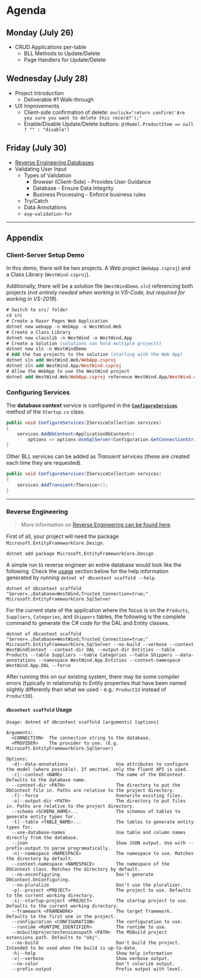 # Agenda

<!--
## ~~Monday~~

- "Big Picture"
- Create a database from SQLCMD: `sqlcmd -Q "CREATE DATABASE Banking"`
  - https://www.sqlshack.com/working-sql-server-command-line-sqlcmd/
- EF Core Intro
- EF Core Demo
  - Setup and read `appsetting.json`

## ~~Wednesday~~

- EF Core Demo (cont.)
  - My Simple Database

## Friday

- Another Database Demo
- In-Class #1 and Exercise #2 Review
- In-Class #2 Announcement

## Monday

- Take-Home #3 - **Extension to June 25, 5:00 PM**
  - Class Status??
  - Issues/Questions
  - "Reboot" version - **Bonus Take-Home** - *some things I want to improve in the instructions*
    - Better setup instructions for the driver
      - esp. regarding "appsettings.json" and Dependency Injection (*which I hadn't expected you to apply to this take-home*)
    - Guidance on the "looping" inside the `DataMigrationServices.FileTransfer` method
      - How the CSV file is loaded (*remove the use of the `Registry` record and just use the `SerialNumber` entity*)
      - How looping should be procesed with regard to the call to `.SaveChanges()`
      - Have the method return a count of how many records were inserted
    - Clearer instructions on calculations to be done in the `DataMigrationServices.AddRegisteredOwner` method
- ASP.NET Core Web Applications
  - Empty Web Application
  - HTML Review
  - HTML Forms
  - Razor Page Introduction

## Wednesday

> In-Class #2

## Friday

- ASP.NET Core Web Application
  - Razor Pages Application Setup


----

## **Next** Monday

## **Next** Wednesday

## **Next** Friday

## Monday (June 28)

- Understand your **Web Host Environment**
- Finish Event Form sample
  - Use an `UpcomingEvent` class for binding
- Creating Razor Pages
  - `dotnet new page -n PageName -o Pages`

## Wednesday (June 30)

- Homework
  - **CPSC-1517.github.io** Readings:
    - [HTML Articles](https://cpsc-1517.github.io/html/)
    - [Razor](https://cpsc-1517.github.io/razor/)
- LibMan and awsm.css
- HTML 5 Form Elements
  - Functional User Elements:
    - `<form>`, `<input>` (and `<datalist>`), `<select>`/`<option>`, `<textarea>`, `<button>`
  - Semantic (*the meaning of the content*) Form Elements:
    - `<label>`, `<output>` ,`<fieldset>`, `<legend>`
  - Common attributes: `name`, `value`
  - Validation attributes: `required`, *etc.*
- Peeking at Form Request Values
  - The first **`T`** in *HTTP*
  - The `name` and `value` attributes
  - Sending via **`GET`** vs **`POST`**

## Friday

- **Client-Server**
  - [Tiers and Layers](https://cpsc-1517.github.io/clientserver/)
  - Create a) web application, b) class library and c) solution - [*(see demo)*](#client-server-setup-demo)
  - Understanding the "App" as the "domain"
    - BLL, DAL, Entities
  - Understanding the "Web" as the "UI"
- **Registering Services** in `Startup.cs`

## Monday (July 5)

- Follow-up of Friday's class (Database and Services Hookups)
  - **Registering Services** in `Startup.cs`
  - Adjusting `appsettings.json`
- Uploading Files
  - Deciding what kinds of files you want to upload (csv, images, etc)
    - [CSV File Generator](https://extendsclass.com/csv-generator.html)
    - [AI Generated Photos](https://generated.photos)
  - Deciding what to do with the uploaded file(s)
    - Save to disk (`Directory` and `File` classes)
  - HTML Side
    - `<form method="post" enctype="multipart/form-data">`
    - `<input type="file" accept=".csv">` + `asp-for="PropertyName"`
  - C# Side
    - `[BindProperty] public IFormFile PropertyName { get; set; }`
    - Processing: Save to a location within the web application

## Wednesday (July 7)

> ### View Products
>
> <input placeholder="Partial Name" /> <button>Filter Results</button>
>
> | Name ▲ | Quantity Per Unit | Unit Price |
> |------|-------------------|------------|
> | Alice Mutton | 20 - 1 kg tins | $ 39.00 |
> | Aniseed Syrup | 12 - 550 ml bottles | $ 10.00 |
> | Boston Crab Meat | 24 - 4 oz tins | $ 18.40 |
> | ... | ... | ... |

- Displaying Tabular Data
  - From Database
    - `Product` entity for *Products* table
    - `WestWindContext.Products` property
  - New Razor Page - `ViewProductCatalog`
    - Start with listing all products
    - Pagination - 10 per page
      - **Q)** - What logic do we need for tracking pagination?
      - **I)** - How do other sites do it? (like [**Memory Express**](https://memoryexpress.com))
      > **Side-Note**
      >
      > - You don't need a list to play with pagination
      > - Distinguishing between `GET` and `POST` requests: Hyperlinks and Form Submissions
      > - Learning about [Tag Helpers](https://docs.microsoft.com/en-us/aspnet/core/mvc/views/tag-helpers/built-in/?view=aspnetcore-5.0)

## Friday (July 9)

- Displaying Tabular Data
  - New Razor Page - `ViewProductCatalog`
    - **Questions** from last class...
    - Pagination - *cont*
      - Total number of search results
      - Total number of pages
      - Max Page Links (5, 7, 10)
      - Next/Previous
        - [&lsaquo;](https://www.toptal.com/designers/htmlarrows/punctuation/single-left-pointing-angle-quotation-mark/) `&lsaquo;`
        - [&rsaquo;](https://www.toptal.com/designers/htmlarrows/punctuation/single-right-pointing-angle-quotation-mark/) `&rsaquo;`
        - [&laquo;](https://www.toptal.com/designers/htmlarrows/punctuation/double-left-pointing-angle-quotation-mark/) `&laquo;`
        - [&raquo;](https://www.toptal.com/designers/htmlarrows/punctuation/double-right-pointing-angle-quotation-mark/) `&raquo;`
      - **Object**ifying Pagination

## Monday (July 12)

- Displaying Tabular Data
  - New Razor Page - `ViewProductCatalog`
    - **Questions** from last class...
      - Understanding the `Directory` and `Path` classes in `System.IO`
      - Programmatically renaming files
      - Review `IFormFile`
    - Pagination - *cont*
      - **Why** pagination on the **database side** is the **better way**

## Friday (July 16)
- Displaying Tabular Data
    - Searching/Filtering (by partial product name)
  - Practice: `ViewCustomers`
    - Display `CompanyName`, `ContactName`, `ContactTitle`, `ContactEmail`
- CRUD Applications
  - Edit Page for `Product` (`ProductEditor.cshtml`)

## Monday (July 19)

- In-Class 3 - *Moved to Friday **July 23***
  - Multiple Choice Questions
  - Coding Questions
    - Razor Pages - User I/O - POST/GET Requests
- **Tips on SQL Exceptions**
- Logic error in Product Catalog search results ([Issue 7](https://github.com/CPSC-1517/cpsc-1517-workbook-may-2021-dgilleland/issues/7))
- CRUD Applications
    - Setup page
    - `Supplier` and `Category` Entities for drop-downs

## Wednesday (July 21)

- CRUD Applications per-table
  - **Add** and **Edit** Links from tabular page
  - BLL Methods to Add
  - Page Handlers for Add
- Validating User Input

## Friday (July 23)

- **In-Class 3**

-->


## Monday (July 26)

- CRUD Applications per-table
  - BLL Methods to Update/Delete
  - Page Handlers for Update/Delete

## Wednesday (July 28)

- Project Introduction
  - Deliverable #1 Walk-through
- UX Improvements
  - Client-side confirmation of delete: `onclick="return confirm('Are you sure you want to delete this record?');"`
  - Enable/Disable Update/Delete buttons: `@(Model.ProductItem == null ? "" : "disable")`

## Friday (July 30)

- [Reverse Engineering Databases](#reverse-engineering)
- Validating User Input
  - Types of Validation
    - Browser (Client-Side) - Provides User Guidance
    - Database - Ensure Data Integrity
    - Business Processing - Enforce business rules
  - Try/Catch
  - Data Annotations
  - `asp-validation-for`

----

## Appendix

### Client-Server Setup Demo

In this demo, there will be two projects. A Web project (`WebApp.csproj`) and a Class Library (`WestWind.csproj`).

Additionally, there will be a solution file (`WestWindDemo.sln`) referencing both projects (*not entirely needed when working in VS-Code, but required for working in VS-2019*).
    
```ps
# Switch to src/ folder
cd src
# Create a Razor Pages Web Application
dotnet new webapp -n WebApp -o WestWind.Web
# Create a Class Library
dotnet new classlib -n WestWind -o WestWind.App
# Create a Solution (solutions can hold multiple projects)
dotnet new sln -n WestWindDemo
# Add the two projects to the solution (starting with the Web App)
dotnet sln add WestWind.Web/WebApp.csproj
dotnet sln add WestWind.App/WestWind.csproj
# Allow the WebApp to use the WestWind project
dotnet add WestWind.Web/WebApp.csproj reference WestWind.App/WestWind.csproj
```

### Configuring Services

The **database context** service is configured in the [**`ConfigureServices`**](https://docs.microsoft.com/en-us/ef/core/dbcontext-configuration/#dbcontext-in-dependency-injection-for-aspnet-core) method of the `Startup.cs` class.

```csharp
public void ConfigureServices(IServiceCollection services)
{
    services.AddDbContext<ApplicationDbContext>(
        options => options.UseSqlServer(Configuration.GetConnectionString("DefaultConnection")));
}
```

Other BLL services can be added as *Transient* services (these are created each time they are requested).

```csharp
public void ConfigureServices(IServiceCollection services)
{
    services.AddTransient<TService>();
}
```

----

### Reverse Engineering

> More information on [Reverse Engineering can be found here](https://docs.microsoft.com/ef/core/managing-schemas/scaffolding?tabs=dotnet-core-cli).

First of all, your project will need the package `Microsoft.EntityFrameworkCore.Design`.

```shell
dotnet add package Microsoft.EntityFrameworkCore.Design
```

A simple run to reverse engineer an entire database would look like the following. Check the [usage](#dbcontext-scaffold-usage) section below for the help information generated by running `dotnet ef dbcontext scaffold --help`.

```shell
dotnet ef dbcontext scaffold "Server=.;Database=WestWind;Trusted_Connection=true;" Microsoft.EntityFrameworkCore.SqlServer
```

For the current state of the application where the focus is on the `Products`, `Suppliers`, `Categories`, and `Shippers` tables, the following is the complete command to generate the C# code for the DAL and Entity classes.

```shell
dotnet ef dbcontext scaffold "Server=.;Database=WestWind;Trusted_Connection=true;" Microsoft.EntityFrameworkCore.SqlServer --no-build --verbose --context WestWindContext --context-dir DAL --output-dir Entities --table Products --table Suppliers --table Categories --table Shippers --data-annotations --namespace WestWind.App.Entities --context-namespace WestWind.App.DAL --force
```

After running this on our existing system, there may be some compiler errors (typically in relationship to Entity properties that have been named slightly differently than what we used - e.g.: `ProductId` instead of `ProductID`).

#### `dbcontext scaffold` Usage

```
Usage: dotnet ef dbcontext scaffold [arguments] [options]

Arguments:
  <CONNECTION>  The connection string to the database.
  <PROVIDER>    The provider to use. (E.g. Microsoft.EntityFrameworkCore.SqlServer)

Options:
  -d|--data-annotations                  Use attributes to configure the model (where possible). If omitted, only the fluent API is used.
  -c|--context <NAME>                    The name of the DbContext. Defaults to the database name.
  --context-dir <PATH>                   The directory to put the DbContext file in. Paths are relative to the project directory.
  -f|--force                             Overwrite existing files.
  -o|--output-dir <PATH>                 The directory to put files in. Paths are relative to the project directory.
  --schema <SCHEMA_NAME>...              The schemas of tables to generate entity types for.
  -t|--table <TABLE_NAME>...             The tables to generate entity types for.
  --use-database-names                   Use table and column names directly from the database.
  --json                                 Show JSON output. Use with --prefix-output to parse programatically.
  -n|--namespace <NAMESPACE>             The namespace to use. Matches the directory by default.
  --context-namespace <NAMESPACE>        The namespace of the DbContext class. Matches the directory by default.
  --no-onconfiguring                     Don't generate DbContext.OnConfiguring.
  --no-pluralize                         Don't use the pluralizer.
  -p|--project <PROJECT>                 The project to use. Defaults to the current working directory.
  -s|--startup-project <PROJECT>         The startup project to use. Defaults to the current working directory.
  --framework <FRAMEWORK>                The target framework. Defaults to the first one in the project.
  --configuration <CONFIGURATION>        The configuration to use.
  --runtime <RUNTIME_IDENTIFIER>         The runtime to use.
  --msbuildprojectextensionspath <PATH>  The MSBuild project extensions path. Defaults to "obj".
  --no-build                             Don't build the project. Intended to be used when the build is up-to-date.
  -h|--help                              Show help information
  -v|--verbose                           Show verbose output.
  --no-color                             Don't colorize output.
  --prefix-output                        Prefix output with level.
  ```
